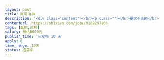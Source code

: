 ```yaml
---                
layout: post       
title: 账号注册           
description: '<div class="content"></br><p class=""></br>要求不高的</br><br/>1  注册账号  (要求多线程进行 和使用代理IP)</br><br/>多线程20-30任務</br><br/>2  要接卡商平台  2-3 个  认证电话卡(提供接口)</br><br/>3  填写地址</br><br/>4  能检查是否绑定</br><br/>难点找接口</br><br/>希望有大神來   </p></br></div>'     
contenturl: https://shixian.com/jobs/9189297608      
tags: [其他,远程]            
salary: 预估6000元          
publish_time: '已发布 10 天'         
apply: 6                   
time_range: 10天              
status: 招募中                  
---                 
```

